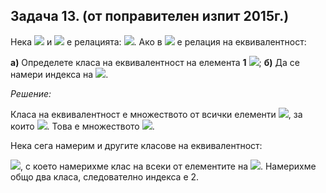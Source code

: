 ## Задача 13. (от поправителен изпит 2015г.) 

Нека <img src="https://latex.codecogs.com/svg.latex?\Large&space;A=\{1,\{1,2\},3,4,5\}"> и <img src="https://latex.codecogs.com/svg.latex?\Large&space;R"> е релацията: <img src="https://latex.codecogs.com/svg.latex?\Large&space;\{(1,1),(1,\{1,2\}),(\{1,2\},1),(\{1,2\},\{1,2\}),(3,3),(3,4),(3,5),(4,3),(4,4),(4,5),(5,3),(5,4),(5,5)\}">. Ако в <img src="https://latex.codecogs.com/svg.latex?\Large&space;R"> е релация на еквивалентност:

**а)** Определете класа на еквивалентност на елемента **1** <img src="https://latex.codecogs.com/svg.latex?\Large&space;([1]_R)">;
**б)** Да се намери индекса на <img src="https://latex.codecogs.com/svg.latex?\Large&space;R{\;}(I_R)">.

*Решение:*

Класа на еквивалентност е множеството от всички елементи <img src="https://latex.codecogs.com/svg.latex?\Large&space;b">, за които <img src="https://latex.codecogs.com/svg.latex?\Large&space;bR1">. Това е множеството <img src="https://latex.codecogs.com/svg.latex?\Large&space;\{1,\{1,2\}\}">.

Нека сега намерим и другите класове на еквивалентност:

<img src="https://latex.codecogs.com/svg.latex?\Large&space;[3]_R=\{3,4,5}">, с което намерихме клас на всеки от елементите на <img src="https://latex.codecogs.com/svg.latex?\Large&space;A">. Намерихме общо два класа, следователно индекса е 2.
